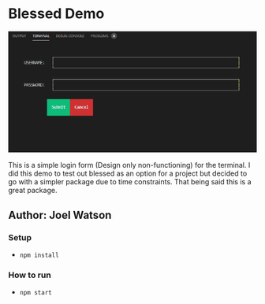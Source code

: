 # Blessed Demo

![login-form](https://raw.githubusercontent.com/JoelMWatson/blessed-demo/master/assets/blessed-login.png)

This is a simple login form (Design only non-functioning) for the terminal. I did
this demo to test out blessed as an option for a project but decided to go with
a simpler package due to time constraints. That being said this is a great package.

## Author: Joel Watson

### Setup

- `npm install`

### How to run

- `npm start`
